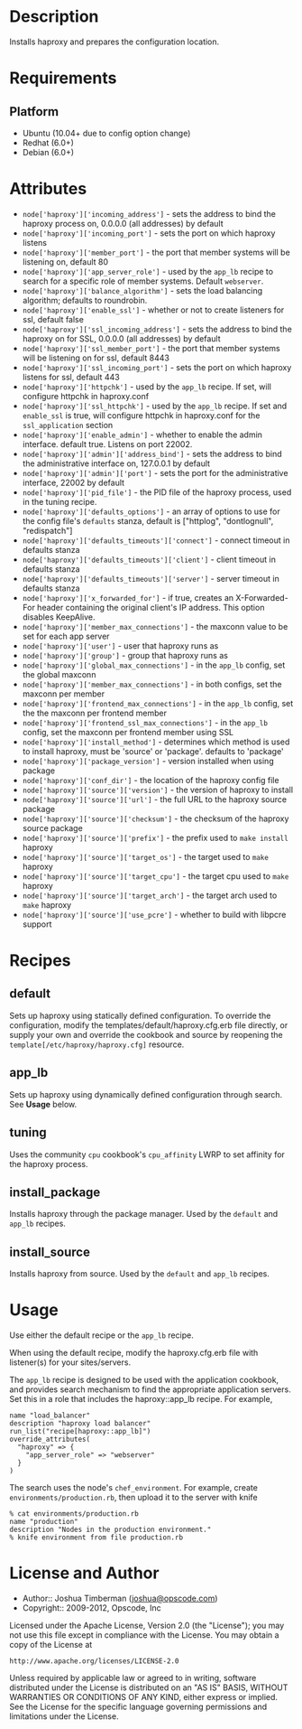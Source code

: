 Description
===========

Installs haproxy and prepares the configuration location.

Requirements
============

## Platform

* Ubuntu (10.04+ due to config option change)
* Redhat (6.0+)
* Debian (6.0+)

Attributes
==========

* `node['haproxy']['incoming_address']` - sets the address to bind the
  haproxy process on, 0.0.0.0 (all addresses) by default
* `node['haproxy']['incoming_port']` - sets the port on which haproxy
  listens
* `node['haproxy']['member_port']` - the port that member systems will
  be listening on, default 80
* `node['haproxy']['app_server_role']` - used by the `app_lb` recipe
  to search for a specific role of member systems. Default
  `webserver`.
* `node['haproxy']['balance_algorithm']` - sets the load balancing
  algorithm; defaults to roundrobin.
* `node['haproxy']['enable_ssl']` - whether or not to create listeners
  for ssl, default false
* `node['haproxy']['ssl_incoming_address']` - sets the address to bind
  the haproxy on for SSL, 0.0.0.0 (all addresses) by default
* `node['haproxy']['ssl_member_port']` - the port that member systems
  will be listening on for ssl, default 8443
* `node['haproxy']['ssl_incoming_port']` - sets the port on which
  haproxy listens for ssl, default 443
* `node['haproxy']['httpchk']` - used by the `app_lb` recipe. If set,
  will configure httpchk in haproxy.conf
* `node['haproxy']['ssl_httpchk']` - used by the `app_lb` recipe. If
  set and `enable_ssl` is true, will configure httpchk in haproxy.conf
  for the `ssl_application` section
* `node['haproxy']['enable_admin']` - whether to enable the admin
  interface. default true. Listens on port 22002.
* `node['haproxy']['admin']['address_bind']` - sets the address to
  bind the administrative interface on, 127.0.0.1 by default
* `node['haproxy']['admin']['port']` - sets the port for the
  administrative interface, 22002 by default
* `node['haproxy']['pid_file']` - the PID file of the haproxy process,
  used in the tuning recipe.
* `node['haproxy']['defaults_options']` - an array of options to use
  for the config file's `defaults` stanza, default is
  ["httplog", "dontlognull", "redispatch"]
* `node['haproxy']['defaults_timeouts']['connect']` - connect timeout
  in defaults stanza
* `node['haproxy']['defaults_timeouts']['client']` - client timeout in
  defaults stanza
* `node['haproxy']['defaults_timeouts']['server']` - server timeout in
  defaults stanza
* `node['haproxy']['x_forwarded_for']` - if true, creates an
  X-Forwarded-For header containing the original client's IP address.
  This option disables KeepAlive.
* `node['haproxy']['member_max_connections']` - the maxconn value to
  be set for each app server
* `node['haproxy']['user']` - user that haproxy runs as
* `node['haproxy']['group']` - group that haproxy runs as
* `node['haproxy']['global_max_connections']` - in the `app_lb`
  config, set the global maxconn
* `node['haproxy']['member_max_connections']` - in both configs, set
  the maxconn per member
* `node['haproxy']['frontend_max_connections']` - in the `app_lb`
  config, set the the maxconn per frontend member
* `node['haproxy']['frontend_ssl_max_connections']` - in the `app_lb`
  config, set the maxconn per frontend member using SSL
* `node['haproxy']['install_method']` - determines which method is
  used to install haproxy, must be 'source' or 'package'. defaults to
  'package'
* `node['haproxy']['package_version']` - version installed when using package
* `node['haproxy']['conf_dir']` - the location of the haproxy config
  file
* `node['haproxy']['source']['version']` - the version of haproxy to
  install
* `node['haproxy']['source']['url']` - the full URL to the haproxy
  source package
* `node['haproxy']['source']['checksum']` - the checksum of the
  haproxy source package
* `node['haproxy']['source']['prefix']` - the prefix used to `make
  install` haproxy
* `node['haproxy']['source']['target_os']` - the target used to
  `make` haproxy
* `node['haproxy']['source']['target_cpu']` - the target cpu used to
  `make` haproxy
* `node['haproxy']['source']['target_arch']` - the target arch used
  to `make` haproxy
* `node['haproxy']['source']['use_pcre']` - whether to build with
  libpcre support

Recipes
=======

## default

Sets up haproxy using statically defined configuration. To override
the configuration, modify the templates/default/haproxy.cfg.erb file
directly, or supply your own and override the cookbook and source by
reopening the `template[/etc/haproxy/haproxy.cfg]` resource.

## app\_lb

Sets up haproxy using dynamically defined configuration through
search. See __Usage__ below.

## tuning

Uses the community `cpu` cookbook's `cpu_affinity` LWRP to set
affinity for the haproxy process.

## install\_package

Installs haproxy through the package manager. Used by the `default`
and `app_lb` recipes.

## install\_source

Installs haproxy from source. Used by the `default` and `app_lb`
recipes.

Usage
=====

Use either the default recipe or the `app_lb` recipe.

When using the default recipe, modify the haproxy.cfg.erb file with
listener(s) for your sites/servers.

The `app_lb` recipe is designed to be used with the application
cookbook, and provides search mechanism to find the appropriate
application servers. Set this in a role that includes the
haproxy::app_lb recipe. For example,

    name "load_balancer"
    description "haproxy load balancer"
    run_list("recipe[haproxy::app_lb]")
    override_attributes(
      "haproxy" => {
        "app_server_role" => "webserver"
      }
    )

The search uses the node's `chef_environment`. For example, create
`environments/production.rb`, then upload it to the server with knife

    % cat environments/production.rb
    name "production"
    description "Nodes in the production environment."
    % knife environment from file production.rb

License and Author
==================

- Author:: Joshua Timberman (<joshua@opscode.com>)
- Copyright:: 2009-2012, Opscode, Inc

Licensed under the Apache License, Version 2.0 (the "License");
you may not use this file except in compliance with the License.
You may obtain a copy of the License at

    http://www.apache.org/licenses/LICENSE-2.0

Unless required by applicable law or agreed to in writing, software
distributed under the License is distributed on an "AS IS" BASIS,
WITHOUT WARRANTIES OR CONDITIONS OF ANY KIND, either express or implied.
See the License for the specific language governing permissions and
limitations under the License.

